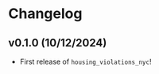# Changelog

<!--next-version-placeholder-->

## v0.1.0 (10/12/2024)

- First release of `housing_violations_nyc`!